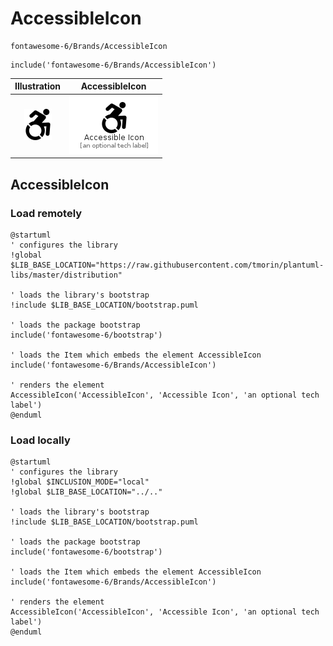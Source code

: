 # AccessibleIcon


```text
fontawesome-6/Brands/AccessibleIcon
```

```text
include('fontawesome-6/Brands/AccessibleIcon')
```



| Illustration | AccessibleIcon |
| :---: | :---: |
| ![illustration for Illustration](../../fontawesome-6/Brands/AccessibleIcon.png) | ![illustration for AccessibleIcon](../../fontawesome-6/Brands/AccessibleIcon.Local.png) |




## AccessibleIcon

### Load remotely
```plantuml
@startuml
' configures the library
!global $LIB_BASE_LOCATION="https://raw.githubusercontent.com/tmorin/plantuml-libs/master/distribution"

' loads the library's bootstrap
!include $LIB_BASE_LOCATION/bootstrap.puml

' loads the package bootstrap
include('fontawesome-6/bootstrap')

' loads the Item which embeds the element AccessibleIcon
include('fontawesome-6/Brands/AccessibleIcon')

' renders the element
AccessibleIcon('AccessibleIcon', 'Accessible Icon', 'an optional tech label')
@enduml
```

### Load locally
```plantuml
@startuml
' configures the library
!global $INCLUSION_MODE="local"
!global $LIB_BASE_LOCATION="../.."

' loads the library's bootstrap
!include $LIB_BASE_LOCATION/bootstrap.puml

' loads the package bootstrap
include('fontawesome-6/bootstrap')

' loads the Item which embeds the element AccessibleIcon
include('fontawesome-6/Brands/AccessibleIcon')

' renders the element
AccessibleIcon('AccessibleIcon', 'Accessible Icon', 'an optional tech label')
@enduml
```

